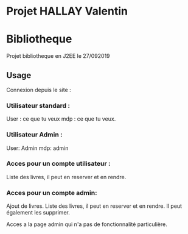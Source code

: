 # Projet HALLAY Valentin
# Bibliotheque

Projet bibliotheque en J2EE le 27/092019


## Usage

Connexion depuis le site : 


### Utilisateur standard : 
User : ce que tu veux 
mdp : ce que tu veux. 

### Utilisateur Admin : 
User: Admin
mdp: admin

### Acces pour un compte utilisateur : 

Liste des livres, il peut en reserver et en rendre.

### Acces pour un compte admin: 

Ajout de livres.
Liste des livres, il peut en reserver et en rendre. 
Il peut également les supprimer.

Acces a la page admin qui n'a pas de fonctionnalité particulière. 
